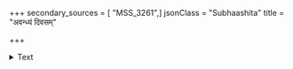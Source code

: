 +++
secondary_sources = [ "MSS_3261",]
jsonClass = "Subhaashita"
title = "अवन्ध्यं दिवसम्"

+++

<details><summary>Text</summary>

अवन्ध्यं दिवसं कुर्याद् धर्मतः कामतोऽर्थतः।  
गते हि दिवसे तस्मिंस् तदूनं तस्य जीवितम्॥
</details>
